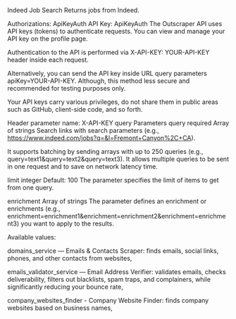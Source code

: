 Indeed Job Search
Returns jobs from Indeed.

Authorizations:
ApiKeyAuth
API Key: ApiKeyAuth
The Outscraper API uses API keys (tokens) to authenticate requests. You can view and manage your API key on the profile page.

Authentication to the API is performed via X-API-KEY: YOUR-API-KEY header inside each request.

Alternatively, you can send the API key inside URL query parameters apiKey=YOUR-API-KEY. Although, this method less secure and recommended for testing purposes only.

Your API keys carry various privileges, do not share them in public areas such as GitHub, client-side code, and so forth.

Header parameter name: X-API-KEY
query Parameters
query
required
Array of strings
Search links with search parameters (e.g., https://www.indeed.com/jobs?q=&l=Fremont+Canyon%2C+CA).

It supports batching by sending arrays with up to 250 queries (e.g., query=text1&query=text2&query=text3). It allows multiple queries to be sent in one request and to save on network latency time.

limit
integer
Default: 100
The parameter specifies the limit of items to get from one query.

enrichment
Array of strings
The parameter defines an enrichment or enrichments (e.g., enrichment=enrichment1&enrichment=enrichment2&enrichment=enrichment3) you want to apply to the results.

Available values:

domains_service — Emails & Contacts Scraper: finds emails, social links, phones, and other contacts from websites,

emails_validator_service — Email Address Verifier: validates emails, checks deliverability, filters out blacklists, spam traps, and complainers, while significantly reducing your bounce rate,

company_websites_finder - Company Website Finder: finds company websites based on business names,

disposable_email_checker — Disposable Emails Checker: checks origins of email addresses (disposable, free, or corporate),

company_insights_service — Company Insights: finds company details such as revenue, size, founding year, public status, etc,

phones_enricher_service — Phone Numbers Enricher: returns phones carrier data (name/type), validates phones, ensures messages deliverability,

trustpilot_service — Trustpilot Scraper: returns data from a list of businesses,

whitepages_phones - Phone Identity Finder: returns insights about phone number owners (name, address, etc.),

ai_chain_info - Chain Info: identifies if a business is part of a chain, adding a true/false indication to your data for smarter targeting.

Using enrichments increases the time of the response. You might want to use the async=true parameter to avoid getting timeouts.

fields
string
The parameter defines which fields you want to include with each item returned in the response. By default, it returns all fields. Use &fields=query,name to return only the specific ones.

async
boolean
Default: "true"
The parameter defines the way you want to submit your task to Outscraper. It can be set to false to open an HTTP connection and keep it open until you got your results, or true (default) to just submit your requests to Outscraper and retrieve them later (usually within 1-3 minutes) with the Request Results endpoint. Each response is available for 2 hours after a request has been completed.

A good practice is to send async requests and start checking the results after the estimated execution time. Check out this Python implementation as an example.

As most of the requests take some time to be executed the async=true option is preferred to avoid HTTP requests timeouts.

ui
boolean
Default: "false"
The parameter defines whether a task will be executed as a UI task. This is commonly used when you want to create a regular platform task with API.

Using this parameter overwrites the async parameter to true.

webhook
string
The parameter defines the URL address (callback) to which Outscraper will create a POST request with a JSON body once a task/request is finished.

Using this parameter overwrites the webhook from integrations.

Responses
200 The response contains the status of the request and data. Data is an array where each element represents a response for a single query from the request.
202 The response contains a request ID that can be used to fetch results by using Request Results endpoint. Each response is available for 2 hours after a request has been completed.

## DevNotes

**This Returns**

```json
{
  "id": "your-request-id",
  "status": "Success",
  "data": [
    [
      {
        "query": "https://www.indeed.com/jobs?q=&l=Fremont+Canyon%2C+CA",
        "title": "Secretary I",
        "normTitle": "Secretary",
        "displayTitle": "Secretary I",
        "viewJobLink": "https://indeed.com/viewjob?jk=d2500d00422b0da2&from=vjs&tk=1hto999c4kc0m85e&viewtype=embedded&xkcb=SoCk67M3B4aq6OTWi50BbzkdCdPP&continueUrl=%2Fjobs%3Fq%3D%26l%3DFremont%2BCanyon%252C%2BCA",
        "company": "County of Orange",
        "jobLocationState": "CA",
        "jobLocationCity": "",
        "formattedLocation": "Orange County, CA",
        "remoteLocation": false,
        "createDate": 1714103190000,
        "pubDate": 1714021200000,
        "showJobType": false,
        "salarySnippet": {},
        "snippet": "Screens and answers telephone calls and correspondences.\nOperates multiple telephone lines, computers and applicable peripheral equipment."
      },
      {
        "query": "https://www.indeed.com/jobs?q=&l=Fremont+Canyon%2C+CA",
        "title": "Public Health Investigator Trainee",
        "normTitle": "Public Health Nurse",
        "displayTitle": "Public Health Investigator Trainee",
        "viewJobLink": "https://indeed.com/viewjob?jk=086181c388b409a4&from=vjs&tk=1hto999c4kc0m85e&viewtype=embedded&xkcb=SoAQ67M3B4aq6OTWi50AbzkdCdPP&continueUrl=%2Fjobs%3Fq%3D%26l%3DFremont%2BCanyon%252C%2BCA",
        "company": "County of Orange",
        "jobLocationState": "CA",
        "jobLocationCity": "",
        "formattedLocation": "Orange County, CA",
        "remoteLocation": false,
        "createDate": 1715226363000,
        "pubDate": 1715144400000,
        "showJobType": false,
        "salarySnippet": {},
        "snippet": "Exercising appropriate judgment in answering questions and releasing information; analyzing and projecting consequences of decisions and/or recommendations."
      }
      //...more items
    ]
  ]
}
```

- Fetch the job posting URL from the `viewJobLink` field.
- Use Cheerio to parse the HTML in in the element (div) class="jobsearch-JobComponent-description"
- Extract and clean the text content from that element.
- Add the cleaned text content to a new field called `contents` in the corresponding job posting object.
